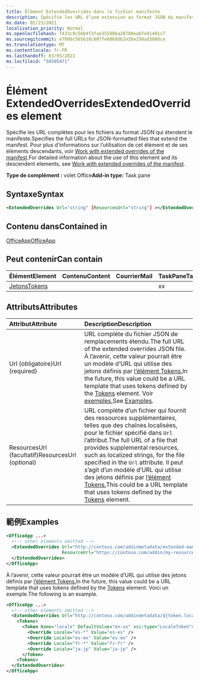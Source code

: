 ```yaml
---
title: Élément ExtendedOverrides dans le fichier manifeste
description: Spécifie les URL d’une extension au format JSON du manifeste.
ms.date: 02/23/2021
localization_priority: Normal
ms.openlocfilehash: f433c9c5604f3fae35580ba20780ea6fe91401c7
ms.sourcegitcommit: e7009c565b18c607fe0868db2e26e250ad308dce
ms.translationtype: MT
ms.contentlocale: fr-FR
ms.lasthandoff: 03/05/2021
ms.locfileid: "50505471"
---
```

# <a name="extendedoverrides-element"></a><span data-ttu-id="7c767-103">Élément ExtendedOverrides</span><span class="sxs-lookup"><span data-stu-id="7c767-103">ExtendedOverrides element</span></span>

<span data-ttu-id="7c767-104">Spécifie les URL complètes pour les fichiers au format JSON qui étendent le manifeste.</span><span class="sxs-lookup"><span data-stu-id="7c767-104">Specifies the full URLs for JSON-formatted files that extend the manifest.</span></span> <span data-ttu-id="7c767-105">Pour plus d’informations sur l’utilisation de cet élément et de ses éléments descendants, voir [Work with extended overrides of the manifest](../../develop/extended-overrides.md).</span><span class="sxs-lookup"><span data-stu-id="7c767-105">For detailed information about the use of this element and its descendent elements, see [Work with extended overrides of the manifest](../../develop/extended-overrides.md).</span></span>

<span data-ttu-id="7c767-106">**Type de complément :** volet Office</span><span class="sxs-lookup"><span data-stu-id="7c767-106">**Add-in type:** Task pane</span></span>

## <a name="syntax"></a><span data-ttu-id="7c767-107">Syntaxe</span><span class="sxs-lookup"><span data-stu-id="7c767-107">Syntax</span></span>

```XML
<ExtendedOverrides Url="string" [ResourcesUrl="string"] ></ExtendedOverrides>
```

## <a name="contained-in"></a><span data-ttu-id="7c767-108">Contenu dans</span><span class="sxs-lookup"><span data-stu-id="7c767-108">Contained in</span></span>

[<span data-ttu-id="7c767-109">OfficeApp</span><span class="sxs-lookup"><span data-stu-id="7c767-109">OfficeApp</span></span>](officeapp.md)

## <a name="can-contain"></a><span data-ttu-id="7c767-110">Peut contenir</span><span class="sxs-lookup"><span data-stu-id="7c767-110">Can contain</span></span>

|<span data-ttu-id="7c767-111">Élément</span><span class="sxs-lookup"><span data-stu-id="7c767-111">Element</span></span>|<span data-ttu-id="7c767-112">Contenu</span><span class="sxs-lookup"><span data-stu-id="7c767-112">Content</span></span>|<span data-ttu-id="7c767-113">Courrier</span><span class="sxs-lookup"><span data-stu-id="7c767-113">Mail</span></span>|<span data-ttu-id="7c767-114">TaskPane</span><span class="sxs-lookup"><span data-stu-id="7c767-114">TaskPane</span></span>|
|:-----|:-----|:-----|:-----|
|[<span data-ttu-id="7c767-115">Jetons</span><span class="sxs-lookup"><span data-stu-id="7c767-115">Tokens</span></span>](tokens.md)|||<span data-ttu-id="7c767-116">x</span><span class="sxs-lookup"><span data-stu-id="7c767-116">x</span></span>|

## <a name="attributes"></a><span data-ttu-id="7c767-117">Attributs</span><span class="sxs-lookup"><span data-stu-id="7c767-117">Attributes</span></span>

|<span data-ttu-id="7c767-118">Attribut</span><span class="sxs-lookup"><span data-stu-id="7c767-118">Attribute</span></span>|<span data-ttu-id="7c767-119">Description</span><span class="sxs-lookup"><span data-stu-id="7c767-119">Description</span></span>|
|:-----|:-----|
|<span data-ttu-id="7c767-120">Url (obligatoire)</span><span class="sxs-lookup"><span data-stu-id="7c767-120">Url (required)</span></span>| <span data-ttu-id="7c767-121">URL complète du fichier JSON de remplacements étendu.</span><span class="sxs-lookup"><span data-stu-id="7c767-121">The full URL of the extended overrides JSON file.</span></span> <span data-ttu-id="7c767-122">À l’avenir, cette valeur pourrait être un modèle d’URL qui utilise des jetons définis par [l’élément Tokens.](tokens.md)</span><span class="sxs-lookup"><span data-stu-id="7c767-122">In the future, this value could be a URL template that uses tokens defined by the [Tokens](tokens.md) element.</span></span> <span data-ttu-id="7c767-123">Voir [exemples.](#examples)</span><span class="sxs-lookup"><span data-stu-id="7c767-123">See [Examples](#examples).</span></span>|
|<span data-ttu-id="7c767-124">ResourcesUrl (facultatif)</span><span class="sxs-lookup"><span data-stu-id="7c767-124">ResourcesUrl (optional)</span></span> | <span data-ttu-id="7c767-125">URL complète d’un fichier qui fournit des ressources supplémentaires, telles que des chaînes localisées, pour le fichier spécifié dans `Url` l’attribut.</span><span class="sxs-lookup"><span data-stu-id="7c767-125">The full URL of a file that provides supplemental resources, such as localized strings, for the file specified in the `Url` attribute.</span></span> <span data-ttu-id="7c767-126">Il peut s’agit d’un modèle d’URL qui utilise des jetons définis par [l’élément Tokens.](tokens.md)</span><span class="sxs-lookup"><span data-stu-id="7c767-126">This could be a URL template that uses tokens defined by the [Tokens](tokens.md) element.</span></span>|

## <a name="examples"></a><span data-ttu-id="7c767-127">範例</span><span class="sxs-lookup"><span data-stu-id="7c767-127">Examples</span></span>

```XML
<OfficeApp ...>
  <!-- other elements omitted -->
  <ExtendedOverrides Url="http://contoso.com/addinmetadata/extended-manifest-overrides.json"
                     ResourceUrl="https://contoso.com/addin/my-resources.json">
  </ExtendedOverrides>
</OfficeApp>
```

<span data-ttu-id="7c767-128">À l’avenir, cette valeur pourrait être un modèle d’URL qui utilise des jetons définis par [l’élément Tokens.](tokens.md)</span><span class="sxs-lookup"><span data-stu-id="7c767-128">In the future, this value could be a URL template that uses tokens defined by the [Tokens](tokens.md) element.</span></span> <span data-ttu-id="7c767-129">Voici un exemple.</span><span class="sxs-lookup"><span data-stu-id="7c767-129">The following is an example.</span></span>

```XML
<OfficeApp ...>
  <!-- other elements omitted -->
  <ExtendedOverrides Url="http://contoso.com/addinmetadata/${token.locale}/extended-manifest-overrides.json">
    <Tokens>
      <Token Name="locale" DefaultValue="en-us" xsi:type="LocaleToken">
        <Override Locale="es-*" Value="es-es" />
        <Override Locale="es-mx" Value="es-mx" />
        <Override Locale="fr-*" Value="fr-fr" />
        <Override Locale="ja-jp" Value="ja-jp" />
      </Token>
    <Tokens>
  </ExtendedOverrides>
</OfficeApp>
```
